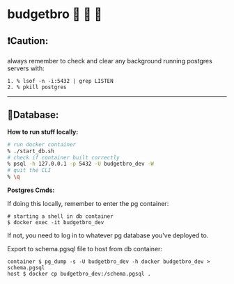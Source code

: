 # budgetbro 💸 💸 💸

## ❗️Caution:

always remember to check and clear any background running postgres servers with:
```
1. % lsof -n -i:5432 | grep LISTEN
2. % pkill postgres
```
---

## 🔧Database:

__How to run stuff locally:__
```bash
# run docker container
% ./start_db.sh
# check if container built correctly
% psql -h 127.0.0.1 -p 5432 -U budgetbro_dev -W 
# quit the CLI
% \q
```

__Postgres Cmds:__

If doing this locally, remember to enter the pg container:
```
# starting a shell in db container
$ docker exec -it budgetbro_dev
```

If not, you need to log in to whatever pg database you've deployed to.

Export to schema.pgsql file to host from db container:
```
container $ pg_dump -s -U budgetbro_dev -h docker budgetbro_dev > schema.pgsql
host $ docker cp budgetbro_dev:/schema.pgsql .
```
